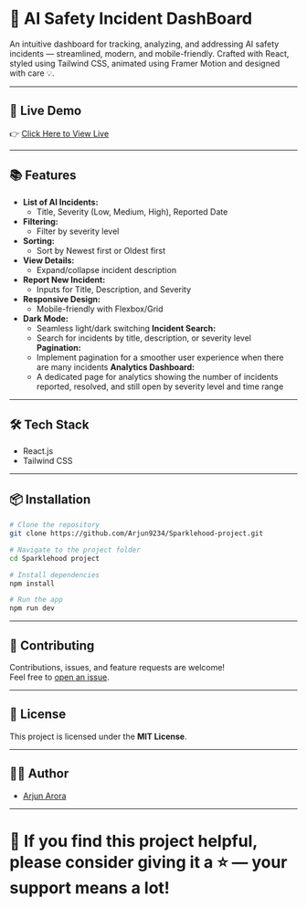 # 🚨 AI Safety Incident DashBoard

An intuitive dashboard for tracking, analyzing, and addressing AI safety incidents — streamlined, modern, and mobile-friendly.
Crafted with React, styled using Tailwind CSS, animated using Framer Motion and designed with care 💡.

---

## 🚀 Live Demo

👉 [Click Here to View Live]()

---

## 📚 Features

- **List of AI Incidents:**
  - Title, Severity (Low, Medium, High), Reported Date
- **Filtering:**
  - Filter by severity level
- **Sorting:**
  - Sort by Newest first or Oldest first
- **View Details:**
  - Expand/collapse incident description
- **Report New Incident:**
  - Inputs for Title, Description, and Severity
- **Responsive Design:**
  - Mobile-friendly with Flexbox/Grid
- **Dark Mode:**
  - Seamless light/dark switching
    **Incident Search:**
  - Search for incidents by title, description, or severity level
    **Pagination:**
  - Implement pagination for a smoother user experience when there are many incidents
    **Analytics Dashboard:**
  - A dedicated page for analytics showing the number of incidents reported, resolved, and still open by severity level and time range

---

## 🛠 Tech Stack

- React.js
- Tailwind CSS

---

## 📦 Installation

```bash
# Clone the repository
git clone https://github.com/Arjun9234/Sparklehood-project.git

# Navigate to the project folder
cd Sparklehood project

# Install dependencies
npm install

# Run the app
npm run dev
```

---

## 🤝 Contributing

Contributions, issues, and feature requests are welcome!  
Feel free to [open an issue](https://github.com/Arjun9234/Sparklehood-project/issues).

---

## 📄 License

This project is licensed under the **MIT License**.

---

## 🙋‍♂️ Author

- [Arjun Arora](https://github.com/Arjun9234)

---

# 🌟 If you find this project helpful, please consider giving it a ⭐️ — your support means a lot!
